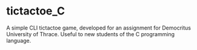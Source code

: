 # tictactoe_C
A simple CLI tictactoe game, developed for an assignment for Democritus University of Thrace. Useful to new students of the C programming language.
